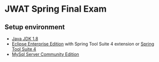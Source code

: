 # JWAT Spring Final Exam
## Setup environment
 - [Java JDK 1.8](https://www.oracle.com/java/technologies/javase-jdk8-downloads.html)
 - [Eclipse Enterprise Edition](https://www.eclipse.org/downloads/download.php?file=/oomph/epp/2020-03/R/eclipse-inst-win64.exe) with Spring Tool Suite 4 extension or [Spring Tool Suite 4](https://spring.io/tools)
 - [MySql Server Community Edition](https://dev.mysql.com/downloads/)
 
 